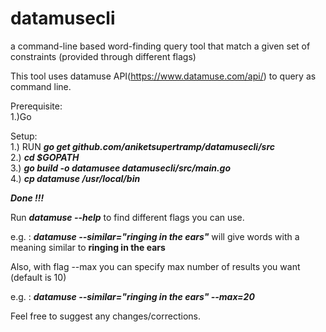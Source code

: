 
# datamusecli
a command-line based word-finding query tool that match a given set of constraints (provided through different flags)

This tool uses datamuse API(https://www.datamuse.com/api/) to query as command line. 

Prerequisite: <br />
1.)Go

Setup: <br />
1.) RUN ***go get github.com/aniketsupertramp/datamusecli/src*** <br />
2.) ***cd $GOPATH*** <br />
3.) ***go build -o datamusee datamusecli/src/main.go*** <br />
4.) ***cp datamuse /usr/local/bin*** <br />

***Done !!!***

Run ***datamuse --help*** to find different flags you can use. 


e.g. :  ***datamuse --similar="ringing in the ears"*** will give words with a meaning similar to **ringing in the ears**

Also, with flag --max you can specify max number of results you want (default is 10)

e.g. :  ***datamuse --similar="ringing in the ears" --max=20***




Feel free to suggest any changes/corrections.
